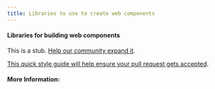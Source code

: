 ```yaml
---
title: Libraries to use to create web components
---
```

#### Libraries for building web components

This is a stub. <a href='https://github.com/freecodecamp/guides/tree/master/src/pages/web-components/libraries-used-to-create-web-components/index.md' target='_blank' rel='nofollow'>Help our community expand it</a>.

<a href='https://github.com/freecodecamp/guides/blob/master/README.md' target='_blank' rel='nofollow'>This quick style guide will help ensure your pull request gets accepted</a>.

<!-- The article goes here, in GitHub-flavored Markdown. Feel free to add YouTube videos, images, and CodePen/JSBin embeds  -->

#### More Information:
<!-- Please add any articles you think might be helpful to read before writing the article -->
